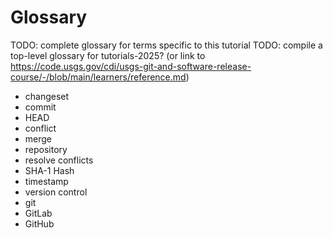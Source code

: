 # Glossary

TODO: complete glossary for terms specific to this tutorial
TODO: compile a top-level glossary for tutorials-2025? (or link to https://code.usgs.gov/cdi/usgs-git-and-software-release-course/-/blob/main/learners/reference.md)

- changeset
- commit
- HEAD
- conflict
- merge
- repository
- resolve conflicts
- SHA-1 Hash
- timestamp
- version control
- git
- GitLab
- GitHub
